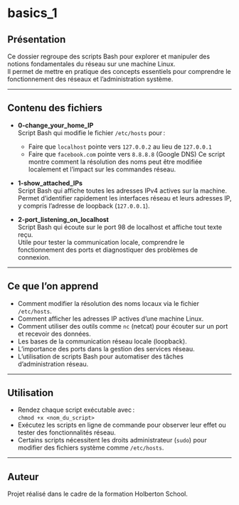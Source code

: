 # basics_1

## Présentation

Ce dossier regroupe des scripts Bash pour explorer et manipuler des notions fondamentales du réseau sur une machine Linux.  
Il permet de mettre en pratique des concepts essentiels pour comprendre le fonctionnement des réseaux et l’administration système.

---

## Contenu des fichiers

- **0-change_your_home_IP**  
  Script Bash qui modifie le fichier `/etc/hosts` pour :
  - Faire que `localhost` pointe vers `127.0.0.2` au lieu de `127.0.0.1`
  - Faire que `facebook.com` pointe vers `8.8.8.8` (Google DNS)
  Ce script montre comment la résolution des noms peut être modifiée localement et l’impact sur les commandes réseau.

- **1-show_attached_IPs**  
  Script Bash qui affiche toutes les adresses IPv4 actives sur la machine.  
  Permet d’identifier rapidement les interfaces réseau et leurs adresses IP, y compris l’adresse de loopback (`127.0.0.1`).

- **2-port_listening_on_localhost**  
  Script Bash qui écoute sur le port 98 de localhost et affiche tout texte reçu.  
  Utile pour tester la communication locale, comprendre le fonctionnement des ports et diagnostiquer des problèmes de connexion.

---

## Ce que l’on apprend

- Comment modifier la résolution des noms locaux via le fichier `/etc/hosts`.
- Comment afficher les adresses IP actives d’une machine Linux.
- Comment utiliser des outils comme `nc` (netcat) pour écouter sur un port et recevoir des données.
- Les bases de la communication réseau locale (loopback).
- L’importance des ports dans la gestion des services réseau.
- L’utilisation de scripts Bash pour automatiser des tâches d’administration réseau.

---

## Utilisation

- Rendez chaque script exécutable avec :  
  `chmod +x <nom_du_script>`
- Exécutez les scripts en ligne de commande pour observer leur effet ou tester des fonctionnalités réseau.
- Certains scripts nécessitent les droits administrateur (`sudo`) pour modifier des fichiers système comme `/etc/hosts`.

---

## Auteur

Projet réalisé dans le cadre de la formation Holberton School.